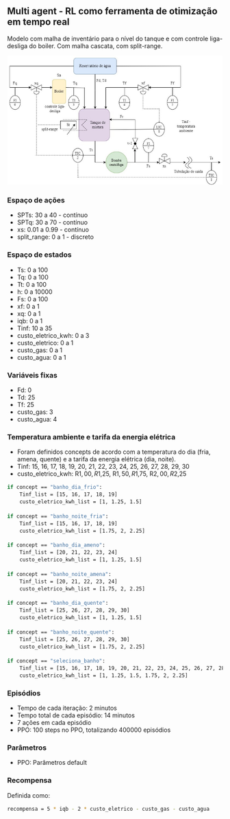 ## Multi agent - RL como ferramenta de otimização em tempo real

Modelo com malha de inventário para o nível do tanque e com controle liga-desliga do boiler. Com malha cascata, com split-range.

![image](https://github.com/mpaulazamin/tcc-final-models/blob/multi_agent_camada_rto_com_split_range/imagens_iniciais/chuveiro_controle_t4a.jpg)

### Espaço de ações

- SPTs: 30 a 40 - contínuo
- SPTq: 30 a 70 - contínuo
- xs: 0.01 a 0.99 - contínuo
- split_range: 0 a 1 - discreto

### Espaço de estados

- Ts: 0 a 100
- Tq: 0 a 100
- Tt: 0 a 100
- h: 0 a 10000
- Fs: 0 a 100
- xf: 0 a 1
- xq: 0 a 1
- iqb: 0 a 1
- Tinf: 10 a 35
- custo_eletrico_kwh: 0 a 3
- custo_eletrico: 0 a 1
- custo_gas: 0 a 1
- custo_agua: 0 a 1

### Variáveis fixas

- Fd: 0
- Td: 25
- Tf: 25
- custo_gas: 3
- custo_agua: 4

### Temperatura ambiente e tarifa da energia elétrica

- Foram definidos concepts de acordo com a temperatura do dia (fria, amena, quente) e a tarifa da energia elétrica (dia, noite).
- Tinf: 15, 16, 17, 18, 19, 20, 21, 22, 23, 24, 25, 26, 27, 28, 29, 30
- custo_eletrico_kwh: R$1,00, R$1,25, R$1,50, R$1,75, R$2,00, R$2,25

```bash
if concept == "banho_dia_frio":
    Tinf_list = [15, 16, 17, 18, 19]
    custo_eletrico_kwh_list = [1, 1.25, 1.5]

if concept == "banho_noite_fria":
    Tinf_list = [15, 16, 17, 18, 19]
    custo_eletrico_kwh_list = [1.75, 2, 2.25]

if concept == "banho_dia_ameno":
    Tinf_list = [20, 21, 22, 23, 24]
    custo_eletrico_kwh_list = [1, 1.25, 1.5]

if concept == "banho_noite_amena":
    Tinf_list = [20, 21, 22, 23, 24]
    custo_eletrico_kwh_list = [1.75, 2, 2.25]

if concept == "banho_dia_quente":
    Tinf_list = [25, 26, 27, 28, 29, 30]
    custo_eletrico_kwh_list = [1, 1.25, 1.5]

if concept == "banho_noite_quente":
    Tinf_list = [25, 26, 27, 28, 29, 30]
    custo_eletrico_kwh_list = [1.75, 2, 2.25]

if concept == "seleciona_banho":
    Tinf_list = [15, 16, 17, 18, 19, 20, 21, 22, 23, 24, 25, 26, 27, 28, 29, 30]
    custo_eletrico_kwh_list = [1, 1.25, 1.5, 1.75, 2, 2.25]
```

### Episódios

- Tempo de cada iteração: 2 minutos
- Tempo total de cada episódio: 14 minutos
- 7 ações em cada episódio
- PPO: 100 steps no PPO, totalizando 400000 episódios

### Parâmetros

- PPO: Parâmetros default 

### Recompensa

Definida como:

```bash
recompensa = 5 * iqb - 2 * custo_eletrico - custo_gas - custo_agua
```
